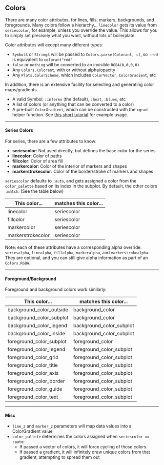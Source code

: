 
## Colors

There are many color attributes, for lines, fills, markers, backgrounds, and foregrounds.  Many colors follow a hierarchy... `linecolor` gets its value from `seriescolor`, for example, unless you override the value.  This allows for you to simply set precisely what you want, without lots of boilerplate.

Color attributes will except many different types:

- `Symbol`s or `String`s will be passed to `Colors.parse(Colorant, c)`, so `:red` is equivalent to `colorant"red"`
- `false` or `nothing` will be converted to an invisible `RGBA(0,0,0,0)`
- Any `Colors.Colorant`, with or without alpha/opacity
- Any `Plots.ColorScheme`, which includes `ColorVector`, `ColorGradient`, etc

In addition, there is an extensive facility for selecting and generating color maps/gradients.

- A valid Symbol: `:inferno` (the default), `:heat`, `:blues`, etc
- A list of colors (or anything that can be converted to a color)
- A pre-built `ColorGradient`, which can be constructed with the `cgrad` helper function.  See [this short tutorial](https://github.com/tbreloff/ExamplePlots.jl/blob/master/notebooks/cgrad.ipynb) for example usage.

---

#### Series Colors

For series, there are a few attributes to know:

- **seriescolor**: Not used directly, but defines the base color for the series
- **linecolor**: Color of paths
- **fillcolor**: Color of area fill
- **markercolor**: Color of the interior of markers and shapes
- **markerstrokecolor**: Color of the border/stroke of markers and shapes

`seriescolor` defaults to `:auto`, and gets assigned a color from the `color_palette` based on its index in the subplot.  By default, the other colors `:match`.  (See the table below)

This color... | matches this color...
--- | ---
linecolor | seriescolor
fillcolor | seriescolor
markercolor | seriescolor
markerstrokecolor | seriescolor

Note: each of these attributes have a corresponding alpha override: `seriesalpha`, `linealpha`, `fillalpha`, `markeralpha`, and `markerstrokealpha`.  They are optional, and you can still give alpha information as part of an `Colors.RGBA`.

---

#### Foreground/Background

Foreground and background colors work similarly:


This color... | matches this color...
--- | ---
background_color_outside | background_color
background_color_subplot | background_color
background_color_legend  | background_color_subplot
background_color_inside  | background_color_subplot
foreground_color_subplot | foreground_color
foreground_color_legend  | foreground_color_subplot
foreground_color_grid    | foreground_color_subplot
foreground_color_title   | foreground_color_subplot
foreground_color_axis    | foreground_color_subplot
foreground_color_border  | foreground_color_subplot
foreground_color_guide   | foreground_color_subplot
foreground_color_text    | foreground_color_subplot


---

#### Misc

- `line_z` and `marker_z` parameters will map data values into a ColorGradient value
- `color_pallete` determines the colors assigned when `seriescolor == :auto`:
    - If passed a vector of colors, it will force cycling of those colors
    - If passed a gradient, it will infinitely draw unique colors from that gradient, attempting to spread them out

